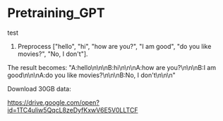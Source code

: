 # Pretraining_GPT
test
1. Preprocess ["hello", "hi", "how are you?", "I am good", "do you like movies?", "No, I don't"].

The result becomes: "A:hello\n\n\nB:hi\n\n\nA:how are you?\n\n\nB:I am good\n\n\nA:do you like movies?\n\n\nB:No, I don't\n\n\n"


Download 30GB data:

https://drive.google.com/open?id=1TC4uliw5QqcL8zeDyfKxwV6E5V0LLTCF

